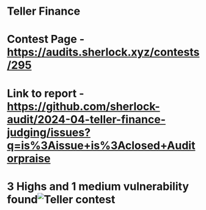 # Teller Finance 

# Contest Page - https://audits.sherlock.xyz/contests/295

# Link to report - https://github.com/sherlock-audit/2024-04-teller-finance-judging/issues?q=is%3Aissue+is%3Aclosed+Auditorpraise

# 3 Highs and 1 medium vulnerability found![Teller contest](https://github.com/AuditorPraise/Portfolio/assets/141132434/6528443c-9a6b-4bf5-83c5-81925dcdda48)
